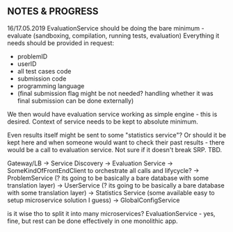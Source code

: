 ## NOTES & PROGRESS

16/17.05.2019
EvaluationService should be doing the bare minimum - evaluate (sandboxing, compilation, running tests, evaluation)
Everything it needs should be provided in request:
- problemID
- userID
- all test cases code
- submission code
- programming language
- (final submission flag might be not needed? handling whether it was final submission can be done externally)

We then would have evaluation service working as simple engine - this is desired.
Context of service needs to be kept to absolute minimum.

Even results itself might be sent to some "statistics service"? Or should it be kept here and when someone would want to
check their past results - there would be a call to evaluation service. Not sure if it doesn't break SRP. TBD.

Gateway/LB -> Service Discovery -> Evaluation Service -> SomeKindOfFrontEndClient to orchestrate all calls and lifycycle?
-> ProblemService (? its going to be basically a bare database with some translation layer)
-> UserService (? its going to be basically a bare database with some translation layer)
-> Statistics Service (some available easy to setup microservice solution I guess)
-> GlobalConfigService

is it wise tho to split it into many microservices? EvaluationService - yes, fine, but rest can be done effectively in one monolithic app.



